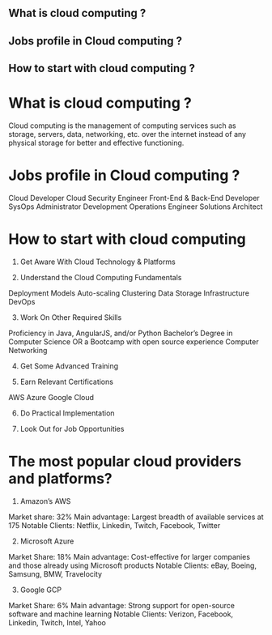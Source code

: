 ## What is cloud computing ?
## Jobs profile in Cloud computing ? 
## How to start with cloud computing ?



# What is cloud computing ?

Cloud computing is the management of computing services such as storage, servers, data, networking, etc. over the internet instead of any physical storage for better and effective functioning. 

# Jobs profile in Cloud computing ?

Cloud Developer
Cloud Security Engineer
Front-End & Back-End Developer
SysOps Administrator
Development Operations Engineer
Solutions Architect

# How to start with cloud computing 

1. Get Aware With Cloud Technology & Platforms


2. Understand the Cloud Computing Fundamentals

Deployment Models
Auto-scaling
Clustering
Data Storage Infrastructure
DevOps

3. Work On Other Required Skills

Proficiency in Java, AngularJS, and/or Python
Bachelor’s Degree in Computer Science
OR a Bootcamp with open source experience
Computer Networking

4. Get Some Advanced Training

5. Earn Relevant Certifications

AWS
Azure
Google Cloud

6. Do Practical Implementation

7. Look Out for Job Opportunities

# The most popular cloud providers and platforms?


1. Amazon’s AWS

Market share: 32%
Main advantage: Largest breadth of available services at 175
Notable Clients: Netflix, Linkedin, Twitch, Facebook, Twitter

2. Microsoft Azure

Market Share: 18%
Main advantage: Cost-effective for larger companies and those already using Microsoft products
Notable Clients: eBay, Boeing, Samsung, BMW, Travelocity

3. Google GCP

Market Share: 6%
Main advantage: Strong support for open-source software and machine learning
Notable Clients: Verizon, Facebook, Linkedin, Twitch, Intel, Yahoo


